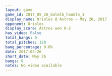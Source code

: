 ```yaml
---
layout: game
game_id: 2017_05_26_balmlb_houmlb_1
display_name: Orioles @ Astros – May 26, 2017
opponent: Orioles
display_score: Astros won 0-2
has_video: False
total_bangs: 0
total_pitches: 120
bang_percentage: 0.0%
date: 2017-05-26
short_date: May 26
bangs: 0
notes: No video available
---
```

